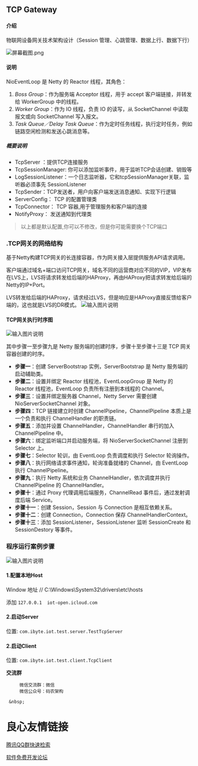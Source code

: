 ## TCP Gateway
 
            
	 
		  
	 
	 
		  
	 
 

#### 介绍
物联网设备网关技术架构设计（Session 管理、心跳管理、数据上行、数据下行）

![](https://images.gitee.com/uploads/images/2019/0116/150139_4377424a_1468963.png "屏幕截图.png")

#### 说明

NioEventLoop 是 Netty 的 Reactor 线程，其角色：

1. *Boss Group*：作为服务端 Acceptor 线程，用于 accept 客户端链接，并转发给 WorkerGroup 中的线程。
2. *Worker Group*：作为 IO 线程，负责 IO 的读写，从 SocketChannel 中读取报文或向 SocketChannel 写入报文。
3. *Task Queue／Delay Task Queue*：作为定时任务线程，执行定时任务，例如链路空闲检测和发送心跳消息等。

##### 概要说明
- TcpServer ：提供TCP连接服务
- TcpSessionManager: 你可以添加监听事件，用于监听TCP会话创建、销毁等
- LogSessionListener：一个日志监听器，它和tcpSessionManager关联，监听器必须事先 SessionListener
- TcpSender：TCP发送者，用户向客户端发送消息通知、实现下行逻辑
- ServerConfig： TCP 的配置管理类
- TcpConnector： TCP 容器,用于管理服务和客户端的连接
- NotifyProxy：  发送通知到代理类

> 以上都是默认配置,你可以不修改，但是你可能需要换个TCP端口

### .TCP网关的网络结构
基于Netty构建TCP网关的长连接容器，作为网关接入层提供服务API请求调用。

客户端通过域名+端口访问TCP网关，域名不同的运营商对应不同的VIP，VIP发布在LVS上，LVS将请求转发给后端的HAProxy，再由HAProxy把请求转发给后端的Netty的IP+Port。

LVS转发给后端的HAProxy，请求经过LVS，但是响应是HAProxy直接反馈给客户端的，这也就是LVS的DR模式。
![输入图片说明](https://images.gitee.com/uploads/images/2019/0926/103319_0f13ca35_1468963.png "c5da1236f6d6c151081a215ab3a3170c.png")
#### TCP网关执行时序图
![输入图片说明](https://images.gitee.com/uploads/images/2019/0116/150230_e846b0a7_1468963.png "屏幕截图.png")

其中步骤一至步骤九是 Netty 服务端的创建时序，步骤十至步骤十三是 TCP 网关容器创建的时序。
- **步骤一**：创建 ServerBootstrap 实例，ServerBootstrap 是 Netty 服务端的启动辅助类。
- **步骤二**：设置并绑定 Reactor 线程池，EventLoopGroup 是 Netty 的 Reactor 线程池，EventLoop 负责所有注册到本线程的 Channel。
- **步骤三**：设置并绑定服务器 Channel，Netty Server 需要创建 NioServerSocketChannel 对象。
- **步骤四**：TCP 链接建立时创建 ChannelPipeline，ChannelPipeline 本质上是一个负责和执行 ChannelHandler 的职责链。
- **步骤五**：添加并设置 ChannelHandler，ChannelHandler 串行的加入 ChannelPipeline 中。
- **步骤六**：绑定监听端口并启动服务端，将 NioServerSocketChannel 注册到 Selector 上。
- **步骤七**：Selector 轮训，由 EventLoop 负责调度和执行 Selector 轮询操作。
- **步骤八**：执行网络请求事件通知，轮询准备就绪的 Channel，由 EventLoop 执行 ChannelPipeline。
- **步骤九**：执行 Netty 系统和业务 ChannelHandler，依次调度并执行 ChannelPipeline 的 ChannelHandler。
- **步骤十**：通过 Proxy 代理调用后端服务，ChannelRead 事件后，通过发射调度后端 Service。
- **步骤十一**：创建 Session，Session 与 Connection 是相互依赖关系。
- **步骤十二**：创建 Connection，Connection 保存 ChannelHandlerContext。
- **步骤十三**：添加 SessionListener，SessionListener 监听 SessionCreate 和 SessionDestory 等事件。


### 程序运行案例步骤

![输入图片说明](https://images.gitee.com/uploads/images/2019/0925/185216_0aa0fe1c_1468963.jpeg "icloud-tcp-gateway.jpg")
#### 1.配置本地Host
Window 地址 // C:\Windows\System32\drivers\etc\hosts

添加
`` 127.0.0.1  iot-open.icloud.com ``

#### 2.启动Server
位置: ``com.ibyte.iot.test.server.TestTcpServer``

#### 2.启动Client
位置: ``com.ibyte.iot.test.client.TcpClient``

**交流群**
 
     
         微信交流群：微信 
         微信公众号：码农架构  
     
     &nbsp; 
     
           
           
     
 




 # 良心友情链接

[腾讯QQ群快速检索](http://u.720life.cn/s/8cf73f7c)

[软件免费开发论坛](http://u.720life.cn/s/bbb01dc0)